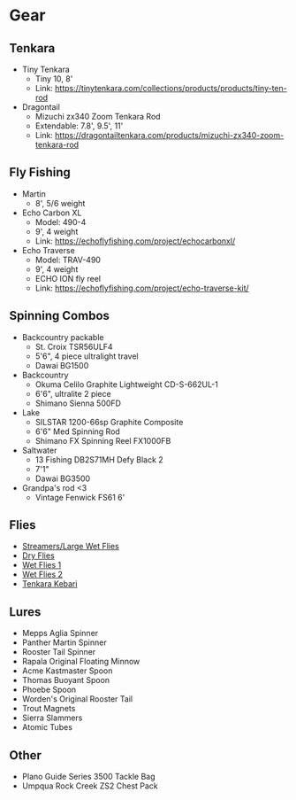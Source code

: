 # Gear

## Tenkara

- Tiny Tenkara
  - Tiny 10, 8'
  - Link: <https://tinytenkara.com/collections/products/products/tiny-ten-rod>
- Dragontail
  - Mizuchi zx340 Zoom Tenkara Rod
  - Extendable: 7.8', 9.5', 11'
  - Link: <https://dragontailtenkara.com/products/mizuchi-zx340-zoom-tenkara-rod>

## Fly Fishing

- Martin
  - 8', 5/6 weight
- Echo Carbon XL
  - Model: 490-4
  - 9', 4 weight
  - Link: <https://echoflyfishing.com/project/echocarbonxl/>
- Echo Traverse
  - Model: TRAV-490
  - 9', 4 weight
  - ECHO ION fly reel
  - Link: <https://echoflyfishing.com/project/echo-traverse-kit/>

## Spinning Combos

- Backcountry packable
  - St. Croix TSR56ULF4
  - 5'6", 4 piece ultralight travel
  - Dawai BG1500
- Backcountry
  - Okuma Celilo Graphite Lightweight CD-S-662UL-1
  - 6'6", ultralite 2 piece
  - Shimano Sienna 500FD
- Lake
  - SILSTAR 1200-66sp Graphite Composite
  - 6'6" Med Spinning Rod
  - Shimano FX Spinning Reel FX1000FB
- Saltwater
  - 13 Fishing DB2S71MH Defy Black 2
  - 7'1"
  - Dawai BG3500
- Grandpa's rod <3
  - Vintage Fenwick FS61 6'

## Flies

- [Streamers/Large Wet Flies](/img/streamers.jpg)
- [Dry Flies](/img/dry-flies.jpg)
- [Wet Flies 1](/img/wet-flies-1.jpg)
- [Wet Flies 2](/img/wet-flies-2.jpg)
- [Tenkara Kebari](/img/kebari.jpg)

## Lures

- Mepps Aglia Spinner
- Panther Martin Spinner
- Rooster Tail Spinner
- Rapala Original Floating Minnow
- Acme Kastmaster Spoon
- Thomas Buoyant Spoon
- Phoebe Spoon
- Worden's Original Rooster Tail
- Trout Magnets
- Sierra Slammers
- Atomic Tubes

## Other

- Plano Guide Series 3500 Tackle Bag
- Umpqua Rock Creek ZS2 Chest Pack
